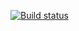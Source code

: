 [![Build status](https://ci.appveyor.com/api/projects/status/6pqcx9a0esj7nhng?svg=true)](https://ci.appveyor.com/project/MikhailPolo/api-ci-postman-echo)
